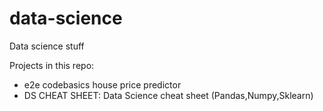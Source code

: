 # data-science
Data science stuff

Projects in this repo:
- e2e codebasics house price predictor
- DS CHEAT SHEET: Data Science cheat sheet (Pandas,Numpy,Sklearn)
